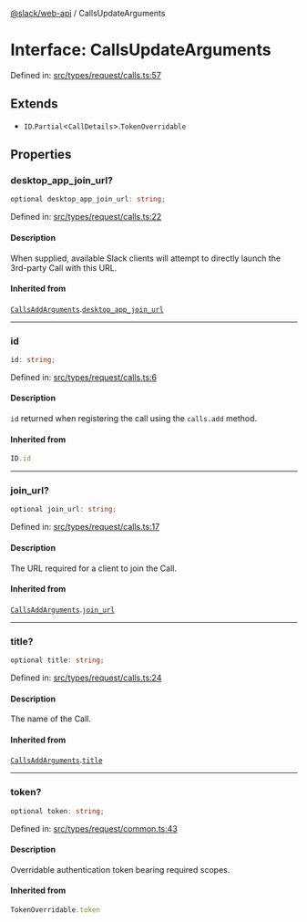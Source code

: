 [@slack/web-api](../index.md) / CallsUpdateArguments

# Interface: CallsUpdateArguments

Defined in: [src/types/request/calls.ts:57](https://github.com/slackapi/node-slack-sdk/blob/main/packages/web-api/src/types/request/calls.ts#L57)

## Extends

- `ID`.`Partial`\<`CallDetails`\>.`TokenOverridable`

## Properties

### desktop\_app\_join\_url?

```ts
optional desktop_app_join_url: string;
```

Defined in: [src/types/request/calls.ts:22](https://github.com/slackapi/node-slack-sdk/blob/main/packages/web-api/src/types/request/calls.ts#L22)

#### Description

When supplied, available Slack clients will attempt to directly launch the 3rd-party Call
with this URL.

#### Inherited from

[`CallsAddArguments`](CallsAddArguments.md).[`desktop_app_join_url`](CallsAddArguments.md#desktop_app_join_url)

***

### id

```ts
id: string;
```

Defined in: [src/types/request/calls.ts:6](https://github.com/slackapi/node-slack-sdk/blob/main/packages/web-api/src/types/request/calls.ts#L6)

#### Description

`id` returned when registering the call using the `calls.add` method.

#### Inherited from

```ts
ID.id
```

***

### join\_url?

```ts
optional join_url: string;
```

Defined in: [src/types/request/calls.ts:17](https://github.com/slackapi/node-slack-sdk/blob/main/packages/web-api/src/types/request/calls.ts#L17)

#### Description

The URL required for a client to join the Call.

#### Inherited from

[`CallsAddArguments`](CallsAddArguments.md).[`join_url`](CallsAddArguments.md#join_url)

***

### title?

```ts
optional title: string;
```

Defined in: [src/types/request/calls.ts:24](https://github.com/slackapi/node-slack-sdk/blob/main/packages/web-api/src/types/request/calls.ts#L24)

#### Description

The name of the Call.

#### Inherited from

[`CallsAddArguments`](CallsAddArguments.md).[`title`](CallsAddArguments.md#title)

***

### token?

```ts
optional token: string;
```

Defined in: [src/types/request/common.ts:43](https://github.com/slackapi/node-slack-sdk/blob/main/packages/web-api/src/types/request/common.ts#L43)

#### Description

Overridable authentication token bearing required scopes.

#### Inherited from

```ts
TokenOverridable.token
```
